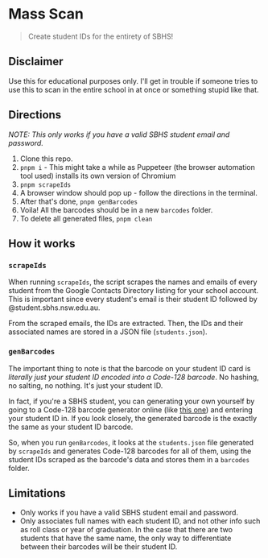 # Mass Scan

> Create student IDs for the entirety of SBHS!

## Disclaimer

Use this for educational purposes only. I'll get in trouble if someone tries to
use this to scan in the entire school in at once or something stupid like that.

## Directions

_NOTE: This only works if you have a valid SBHS student email and password._

1. Clone this repo.
2. `pnpm i` - This might take a while as Puppeteer (the browser automation tool
   used) installs its own version of Chromium
3. `pnpm scrapeIds`
4. A browser window should pop up - follow the directions in the terminal.
5. After that's done, `pnpm genBarcodes`
6. Voila! All the barcodes should be in a new `barcodes` folder.
7. To delete all generated files, `pnpm clean`

## How it works

### `scrapeIds`

When running `scrapeIds`, the script scrapes the names and emails of every
student from the Google Contacts Directory listing for your school account. This
is important since every student's email is their student ID followed by
@student.sbhs.nsw.edu.au.

From the scraped emails, the IDs are extracted. Then, the IDs and their
associated names are stored in a JSON file (`students.json`).

### `genBarcodes`

The important thing to note is that the barcode on your student ID card is
_literally just your student ID encoded into a Code-128 barcode_. No hashing, no
salting, no nothing. It's just your student ID.

In fact, if you're a SBHS student, you can generating your own yourself by going
to a Code-128 barcode generator online (like
[this one](https://barcode.tec-it.com/en/Code128)) and entering your student ID
in. If you look closely, the generated barcode is the exactly the same as your
student ID barcode.

So, when you run `genBarcodes`, it looks at the `students.json` file generated
by `scrapeIds` and generates Code-128 barcodes for all of them, using the
student IDs scraped as the barcode's data and stores them in a `barcodes`
folder.

## Limitations

- Only works if you have a valid SBHS student email and password.
- Only associates full names with each student ID, and not other info such as
  roll class or year of graduation. In the case that there are two students that
  have the same name, the only way to differentiate between their barcodes will
  be their student ID.
